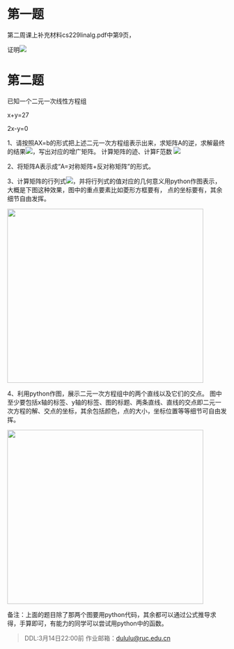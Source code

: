 # 第一题
第二周课上补充材料cs229linalg.pdf中第9页，

证明<img src="http://chart.googleapis.com/chart?cht=tx&chl= trABC=trBCA=trCAB   " style="border:none;">
# 第二题
已知一个二元一次线性方程组

x+y=27

2x-y=0

1、请按照AX=b的形式把上述二元一次方程组表示出来，求矩阵A的逆，求解最终的结果<img src="http://chart.googleapis.com/chart?cht=tx&chl= X=A^{-1}b   " style="border:none;">，写出对应的增广矩阵。
计算矩阵的迹、计算F范数 <img src="http://chart.googleapis.com/chart?cht=tx&chl= ||A||_F   " style="border:none;">

2、将矩阵A表示成“A=对称矩阵+反对称矩阵”的形式。

3、计算矩阵的行列式<img src="http://chart.googleapis.com/chart?cht=tx&chl= |A| " style="border:none;">，并将行列式的值对应的几何意义用python作图表示，大概是下图这种效果，图中的重点要素比如菱形方框要有，
点的坐标要有，其余细节自由发挥。

<img src="https://github.com/ruc-nonpara-statistic/MachineLearning/blob/main/pic/QQ%E6%88%AA%E5%9B%BE20210308132150.png" width="450" height="400" /><br/>

4、利用python作图，展示二元一次方程组中的两个直线以及它们的交点。
图中至少要包括x轴的标签、y轴的标签、图的标题、两条直线、直线的交点即二元一次方程的解、交点的坐标，其余包括颜色，点的大小，坐标位置等等细节可自由发挥。

<img src="https://github.com/ruc-nonpara-statistic/MachineLearning/blob/main/pic/mmexport1615180002096.jpg" width="450" height="400" /><br/>

备注：上面的题目除了那两个图要用python代码，其余都可以通过公式推导求得，手算即可，有能力的同学可以尝试用python中的函数。
>DDL:3月14日22:00前
>作业邮箱：dululu@ruc.edu.cn
